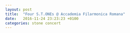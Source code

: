 ```yaml
---
layout: post
title:  "Four S.T.ONEs @ Accademia Filarmonica Romana"
date:   2016-11-24 23:23:23 +0100
categories: stone concert
---
```

